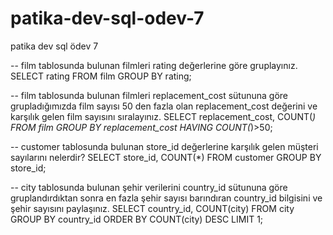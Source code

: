 # patika-dev-sql-odev-7
patika dev sql ödev 7

--  film tablosunda bulunan filmleri rating değerlerine göre gruplayınız.
SELECT rating FROM film
GROUP BY rating;

--  film tablosunda bulunan filmleri replacement_cost sütununa göre grupladığımızda film sayısı 50 den fazla olan replacement_cost değerini ve karşılık gelen film sayısını sıralayınız.
SELECT replacement_cost, COUNT(*) FROM film
GROUP BY replacement_cost
HAVING COUNT(*)>50;

--  customer tablosunda bulunan store_id değerlerine karşılık gelen müşteri sayılarını nelerdir? 
SELECT store_id, COUNT(*) FROM customer
GROUP BY store_id;

--  city tablosunda bulunan şehir verilerini country_id sütununa göre gruplandırdıktan sonra en fazla şehir sayısı barındıran country_id bilgisini ve şehir sayısını paylaşınız.
SELECT country_id, COUNT(city) FROM city
GROUP BY country_id
ORDER BY COUNT(city) DESC
LIMIT 1;

